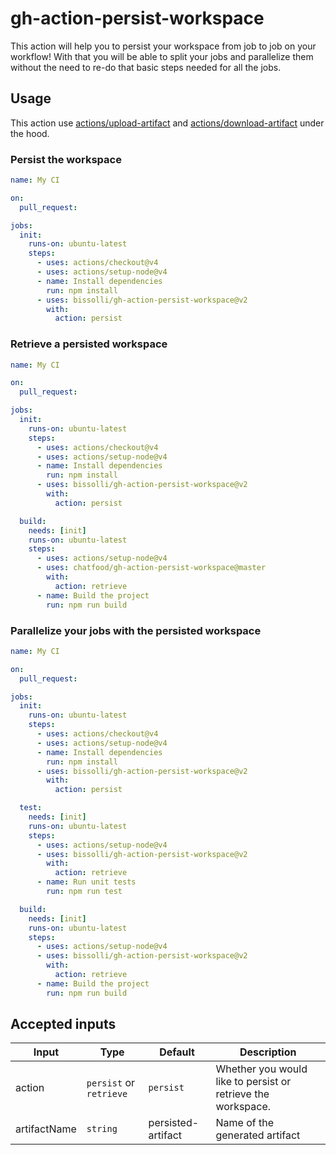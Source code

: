 # gh-action-persist-workspace

This action will help you to persist your workspace from job to job on your workflow!
With that you will be able to split your jobs and parallelize them without the need to re-do that basic steps needed for all the jobs.

## Usage

This action use [actions/upload-artifact](https://github.com/actions/upload-artifact) and [actions/download-artifact](https://github.com/actions/download-artifact) under the hood.

### Persist the workspace

```yml
name: My CI

on:
  pull_request:

jobs:
  init:
    runs-on: ubuntu-latest
    steps:
      - uses: actions/checkout@v4
      - uses: actions/setup-node@v4
      - name: Install dependencies
        run: npm install
      - uses: bissolli/gh-action-persist-workspace@v2
        with:
          action: persist
```

### Retrieve a persisted workspace

```yml
name: My CI

on:
  pull_request:

jobs:
  init:
    runs-on: ubuntu-latest
    steps:
      - uses: actions/checkout@v4
      - uses: actions/setup-node@v4
      - name: Install dependencies
        run: npm install
      - uses: bissolli/gh-action-persist-workspace@v2
        with:
          action: persist

  build:
    needs: [init]
    runs-on: ubuntu-latest
    steps:
      - uses: actions/setup-node@v4
      - uses: chatfood/gh-action-persist-workspace@master
        with:
          action: retrieve
      - name: Build the project
        run: npm run build
```


### Parallelize your jobs with the persisted workspace

```yml
name: My CI

on:
  pull_request:

jobs:
  init:
    runs-on: ubuntu-latest
    steps:
      - uses: actions/checkout@v4
      - uses: actions/setup-node@v4
      - name: Install dependencies
        run: npm install
      - uses: bissolli/gh-action-persist-workspace@v2
        with:
          action: persist

  test:
    needs: [init]
    runs-on: ubuntu-latest
    steps:
      - uses: actions/setup-node@v4
      - uses: bissolli/gh-action-persist-workspace@v2
        with:
          action: retrieve
      - name: Run unit tests
        run: npm run test

  build:
    needs: [init]
    runs-on: ubuntu-latest
    steps:
      - uses: actions/setup-node@v4
      - uses: bissolli/gh-action-persist-workspace@v2
        with:
          action: retrieve
      - name: Build the project
        run: npm run build
```

## Accepted inputs

| Input | Type | Default | Description |
| --- | --- | --- | --- |
| action | `persist` or `retrieve` | `persist` | Whether you would like to persist or retrieve the workspace. |
| artifactName | `string` | persisted-artifact | Name of the generated artifact |